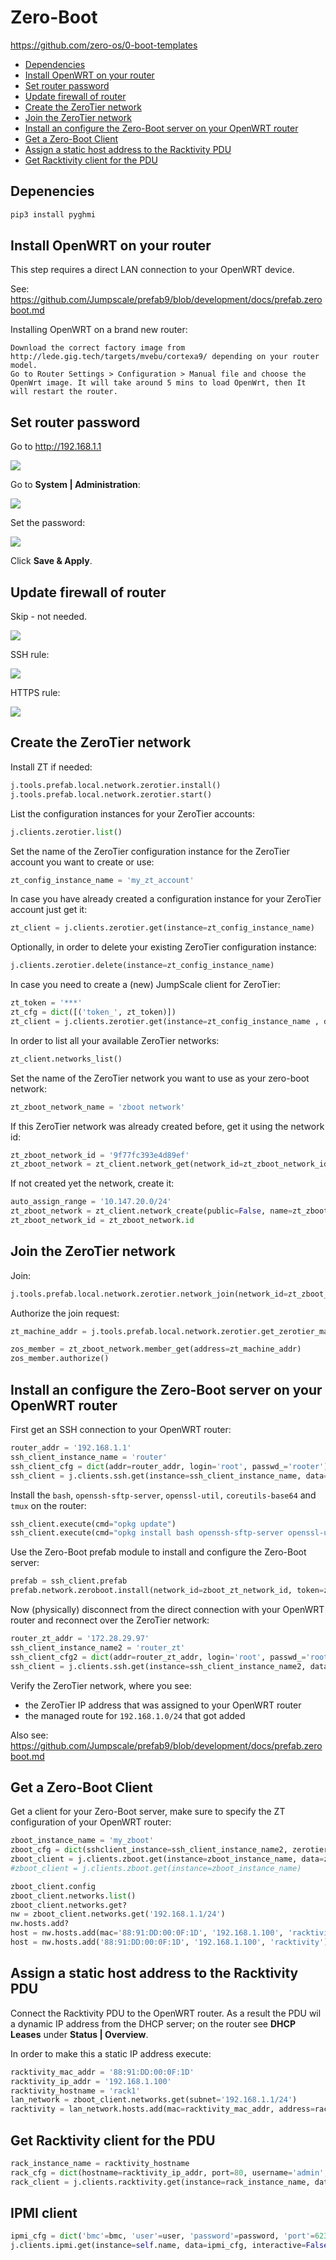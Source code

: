 # Zero-Boot

https://github.com/zero-os/0-boot-templates

- [Dependencies](#dependencies)
- [Install OpenWRT on your router](#install-openwrt)
- [Set router password](#set-password)
- [Update firewall of router](fw-rules)
- [Create the ZeroTier network](#create-zt)
- [Join the ZeroTier network](#join-zt)
- [Install an configure the Zero-Boot server on your OpenWRT router](#zboot-server)
- [Get a Zero-Boot Client](#zboot-client)
- [Assign a static host address to the Racktivity PDU](#add-racktivity)
- [Get Racktivity client for the PDU](#racktivity-client)


<a id='dependencies'></a>
## Depenencies

```bash
pip3 install pyghmi
```

<a id='install-openwrt'></a>
## Install OpenWRT on your router

This step requires a direct LAN connection to your OpenWRT device.

See: https://github.com/Jumpscale/prefab9/blob/development/docs/prefab.zeroboot.md


Installing OpenWRT on a brand new router:

    Download the correct factory image from http://lede.gig.tech/targets/mvebu/cortexa9/ depending on your router model.
    Go to Router Settings > Configuration > Manual file and choose the OpenWrt image. It will take around 5 mins to load OpenWrt, then It will restart the router.


<a id='set-password'></a>

## Set router password

Go to http://192.168.1.1

![](images/linksys1.png)


Go to **System | Administration**:

![](images/linksys2.png)


Set the password:

![](images/linksys3.png)


Click **Save & Apply**.



<a id='fw-rules'></a>

## Update firewall of router

Skip - not needed.

![](images/rules.png)

SSH rule:

![](images/rules_ssh.png)

HTTPS rule:

![](images/rules_https.png)

<a id='create-zt'></a>

## Create the ZeroTier network

Install ZT if needed:
```python
j.tools.prefab.local.network.zerotier.install()
j.tools.prefab.local.network.zerotier.start()
```

List the configuration instances for your ZeroTier accounts:
```python
j.clients.zerotier.list()
```

Set the name of the ZeroTier configuration instance for the ZeroTier account you want to create or use:
```python
zt_config_instance_name = 'my_zt_account'
```

In case you have already created a configuration instance for your ZeroTier account just get it:
```python
zt_client = j.clients.zerotier.get(instance=zt_config_instance_name)
```

Optionally, in order to delete your existing ZeroTier configuration instance:
```python
j.clients.zerotier.delete(instance=zt_config_instance_name)
```

In case you need to create a (new) JumpScale client for ZeroTier:
```python
zt_token = '***'
zt_cfg = dict([('token_', zt_token)])
zt_client = j.clients.zerotier.get(instance=zt_config_instance_name , data=zt_cfg)
```

In order to list all your available ZeroTier networks:
```python
zt_client.networks_list()
```

Set the name of the ZeroTier network you want to use as your zero-boot network:
```python
zt_zboot_network_name = 'zboot network'
```

If this ZeroTier network was already created before, get it using the network id:
```python
zt_zboot_network_id = '9f77fc393e4d89ef'
zt_zboot_network = zt_client.network_get(network_id=zt_zboot_network_id)
```

If not created yet the network, create it:
```python
auto_assign_range = '10.147.20.0/24'
zt_zboot_network = zt_client.network_create(public=False, name=zt_zboot_network_name, auto_assign=True, subnet=auto_assign_range)
zt_zboot_network_id = zt_zboot_network.id
```

<a id='join-zt'></a>

## Join the ZeroTier network

Join:
```python
j.tools.prefab.local.network.zerotier.network_join(network_id=zt_zboot_network_id)
```

Authorize the join request:
```python
zt_machine_addr = j.tools.prefab.local.network.zerotier.get_zerotier_machine_address()

zos_member = zt_zboot_network.member_get(address=zt_machine_addr)
zos_member.authorize()
```

<a id='#zboot-server'></a>

## Install an configure the Zero-Boot server on your OpenWRT router

First get an SSH connection to your OpenWRT router:
```python
router_addr = '192.168.1.1'
ssh_client_instance_name = 'router'
ssh_client_cfg = dict(addr=router_addr, login='root', passwd_='rooter')
ssh_client = j.clients.ssh.get(instance=ssh_client_instance_name, data=ssh_client_cfg)
```

Install the `bash`, `openssh-sftp-server`, `openssl-util,` `coreutils-base64` and `tmux` on the router:
```python
ssh_client.execute(cmd="opkg update")
ssh_client.execute(cmd="opkg install bash openssh-sftp-server openssl-util coreutils-base64 tmux")
```

Use the Zero-Boot prefab module to install and configure the Zero-Boot server:
```python
prefab = ssh_client.prefab
prefab.network.zeroboot.install(network_id=zboot_zt_network_id, token=zt_token)
```



Now (physically) disconnect from the direct connection with your OpenWRT router and reconnect over the ZeroTier network:
```python
router_zt_addr = '172.28.29.97'
ssh_client_instance_name2 = 'router_zt'
ssh_client_cfg2 = dict(addr=router_zt_addr, login='root', passwd_='rooter')
ssh_client = j.clients.ssh.get(instance=ssh_client_instance_name2, data=ssh_client_cfg2)
```


Verify the ZeroTier network, where you see:
- the ZeroTier IP address that was assigned to your OpenWRT router
- the managed route for `192.168.1.0/24` that got added



Also see: https://github.com/Jumpscale/prefab9/blob/development/docs/prefab.zeroboot.md



<a id='#zboot-client'></a>

## Get a Zero-Boot Client

Get a client for your Zero-Boot server, make sure to specify the ZT configuration of your OpenWRT router:
```python
zboot_instance_name = 'my_zboot'
zboot_cfg = dict(sshclient_instance=ssh_client_instance_name2, zerotier_instance=zt_config_instance_name, network_id=zt_zboot_network_id)
zboot_client = j.clients.zboot.get(instance=zboot_instance_name, data=zboot_cfg)
#zboot_client = j.clients.zboot.get(instance=zboot_instance_name)

zboot_client.config
zboot_client.networks.list()
zboot_client.networks.get?
nw = zboot_client.networks.get('192.168.1.1/24')
nw.hosts.add?
host = nw.hosts.add(mac='88:91:DD:00:0F:1D', '192.168.1.100', 'racktivity')
host = nw.hosts.add('88:91:DD:00:0F:1D', '192.168.1.100', 'racktivity')
```


<a id='#add-racktivity'></a>

## Assign a static host address to the Racktivity PDU


Connect the Racktivity PDU to the OpenWRT router. As a result the PDU wil a dynamic IP address from the DHCP server; on the router see **DHCP Leases** under **Status | Overview**.

In order to make this a static IP address execute:
```python
racktivity_mac_addr = '88:91:DD:00:0F:1D'
racktivity_ip_addr = '192.168.1.100'
racktivity_hostname = 'rack1'
lan_network = zboot_client.networks.get(subnet='192.168.1.1/24')
racktivity = lan_network.hosts.add(mac=racktivity_mac_addr, address=racktivity_ip_addr, hostname=racktivity_hostname)
```


<a id='#racktivity-client'></a>


## Get Racktivity client for the PDU

```python
rack_instance_name = racktivity_hostname
rack_cfg = dict(hostname=racktivity_ip_addr, port=80, username='admin', password_='1234')
rack_client = j.clients.racktivity.get(instance=rack_instance_name, data=rack_cfg)
```



## IPMI client



```python
ipmi_cfg = dict('bmc'=bmc, 'user'=user, 'password'=password, 'port'=623)
j.clients.ipmi.get(instance=self.name, data=ipmi_cfg, interactive=False)
```


